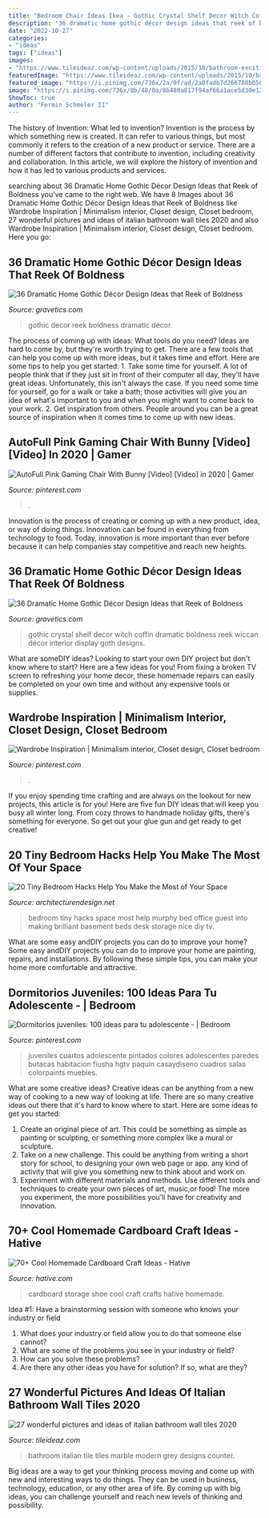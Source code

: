 ```yaml
---
title: "Bedroom Chair Ideas Ikea - Gothic Crystal Shelf Decor Witch Coffin Dramatic Boldness Reek Wiccan Décor Interior Display Goth Designs"
description: "36 dramatic home gothic décor design ideas that reek of boldness"
date: "2022-10-27"
categories:
- "ideas"
tags: ["ideas"]
images:
- "https://www.tileideaz.com/wp-content/uploads/2015/10/bathroom-exciting-picture-of-italian-bathroom-decoration-using-white-grey-marble-tile-bathroom-wall-including-white-marble-bathroom-flooring-and-modern-white-bathroom-counter-amusing-pictures-of-ital.jpg"
featuredImage: "https://www.tileideaz.com/wp-content/uploads/2015/10/bathroom-exciting-picture-of-italian-bathroom-decoration-using-white-grey-marble-tile-bathroom-wall-including-white-marble-bathroom-flooring-and-modern-white-bathroom-counter-amusing-pictures-of-ital.jpg"
featured_image: "https://i.pinimg.com/736x/2a/0f/ad/2a0fadb7d266780b05852ea8300dda88.jpg"
image: "https://i.pinimg.com/736x/8b/48/0a/8b480a817f94af66a1ace5d30e120319.jpg"
ShowToc: true
author: "Fermin Schmeler II"
---
```



The history of Invention: What led to invention?
Invention is the process by which something new is created. It can refer to various things, but most commonly it refers to the creation of a new product or service. There are a number of different factors that contribute to invention, including creativity and collaboration. In this article, we will explore the history of invention and how it has led to various products and services.

	

		
searching about 36 Dramatic Home Gothic Décor Design Ideas that Reek of Boldness you've came to the right web. We have 8 Images about 36 Dramatic Home Gothic Décor Design Ideas that Reek of Boldness like Wardrobe Inspiration | Minimalism interior, Closet design, Closet bedroom, 27 wonderful pictures and ideas of italian bathroom wall tiles 2020 and also Wardrobe Inspiration | Minimalism interior, Closet design, Closet bedroom. Here you go:
		
    
## 36 Dramatic Home Gothic Décor Design Ideas That Reek Of Boldness

<img loading=lazy src="https://www.gravetics.com/wp-content/uploads/2017/08/Moorish-Smoking-Room-The-Worsham-Rockefeller-House..jpg" onerror="this.onerror=null;this.src='https://tse4.mm.bing.net/th?id=OIP.TWURVUeRfVL1EYsaHFzdSAHaJg&amp;pid=15.1';" alt="36 Dramatic Home Gothic Décor Design Ideas that Reek of Boldness">

_Source: gravetics.com_

>gothic decor reek boldness dramatic décor. 

	

The process of coming up with ideas: What tools do you need?
Ideas are hard to come by, but they're worth trying to get. There are a few tools that can help you come up with more ideas, but it takes time and effort. Here are some tips to help you get started: 1. Take some time for yourself. A lot of people think that if they just sit in front of their computer all day, they'll have great ideas. Unfortunately, this isn't always the case. If you need some time for yourself, go for a walk or take a bath; those activities will give you an idea of what's important to you and when you might want to come back to your work. 2. Get inspiration from others. People around you can be a great source of inspiration when it comes time to come up with new ideas.

    
## AutoFull Pink Gaming Chair With Bunny [Video] [Video] In 2020 | Gamer

<img loading=lazy src="https://i.pinimg.com/736x/2a/0f/ad/2a0fadb7d266780b05852ea8300dda88.jpg" onerror="this.onerror=null;this.src='https://tse1.mm.bing.net/th?id=OIP.Wbo0ITTu1r915r_BEoEkogHaNK&amp;pid=15.1';" alt="AutoFull Pink Gaming Chair With Bunny [Video] [Video] in 2020 | Gamer">

_Source: pinterest.com_

>. 

	

Innovation is the process of creating or coming up with a new product, idea, or way of doing things. Innovation can be found in everything from technology to food. Today, innovation is more important than ever before because it can help companies stay competitive and reach new heights.

    
## 36 Dramatic Home Gothic Décor Design Ideas That Reek Of Boldness

<img loading=lazy src="https://www.gravetics.com/wp-content/uploads/2017/08/Crystal-shelf.jpg" onerror="this.onerror=null;this.src='https://tse2.mm.bing.net/th?id=OIP.XipW44GLzJSYW9SpPPvtFwHaKs&amp;pid=15.1';" alt="36 Dramatic Home Gothic Décor Design Ideas that Reek of Boldness">

_Source: gravetics.com_

>gothic crystal shelf decor witch coffin dramatic boldness reek wiccan décor interior display goth designs. 

	

What are someDIY ideas?
Looking to start your own DIY project but don't know where to start? Here are a few ideas for you! From fixing a broken TV screen to refreshing your home decor, these homemade repairs can easily be completed on your own time and without any expensive tools or supplies.

    
## Wardrobe Inspiration | Minimalism Interior, Closet Design, Closet Bedroom

<img loading=lazy src="https://i.pinimg.com/736x/8b/48/0a/8b480a817f94af66a1ace5d30e120319.jpg" onerror="this.onerror=null;this.src='https://tse1.mm.bing.net/th?id=OIP.0s6OtaUAXTZgKq-TXxm0uAHaLH&amp;pid=15.1';" alt="Wardrobe Inspiration | Minimalism interior, Closet design, Closet bedroom">

_Source: pinterest.com_

>. 

	

If you enjoy spending time crafting and are always on the lookout for new projects, this article is for you! Here are five fun DIY ideas that will keep you busy all winter long. From cozy throws to handmade holiday gifts, there's something for everyone. So get out your glue gun and get ready to get creative!

    
## 20 Tiny Bedroom Hacks Help You Make The Most Of Your Space

<img loading=lazy src="http://cdn.architecturendesign.net/wp-content/uploads/2014/09/brilliant-ideas-for-tiny-bedroom-7.jpg" onerror="this.onerror=null;this.src='https://tse3.mm.bing.net/th?id=OIP.AIzMKQJ2pqMDsWZgmhpaZgHaN0&amp;pid=15.1';" alt="20 Tiny Bedroom Hacks Help You Make the Most of Your Space">

_Source: architecturendesign.net_

>bedroom tiny hacks space most help murphy bed office guest into making brilliant basement beds desk storage nice diy tv. 

	

What are some easy andDIY projects you can do to improve your home?
Some easy andDIY projects you can do to improve your home are painting, repairs, and installations. By following these simple tips, you can make your home more comfortable and attractive.

    
## Dormitorios Juveniles: 100 Ideas Para Tu Adolescente - | Bedroom

<img loading=lazy src="https://i.pinimg.com/736x/21/8c/76/218c769eee9dea77122a9cd453277143--home-ideas-ideas-para.jpg" onerror="this.onerror=null;this.src='https://tse3.mm.bing.net/th?id=OIP.vgkLFnfwlSsT47BGSwVZMgHaLH&amp;pid=15.1';" alt="Dormitorios juveniles: 100 ideas para tu adolescente - | Bedroom">

_Source: pinterest.com_

>juveniles cuartos adolescente pintados colores adolescentes paredes butacas habitacion fiusha hgtv paquin casaydiseno cuadros salas colorpaints muebles. 

	

What are some creative ideas?
Creative ideas can be anything from a new way of cooking to a new way of looking at life. There are so many creative ideas out there that it's hard to know where to start. Here are some ideas to get you started: 
1. Create an original piece of art. This could be something as simple as painting or sculpting, or something more complex like a mural or sculpture. 
2. Take on a new challenge. This could be anything from writing a short story for school, to designing your own web page or app. any kind of activity that will give you something new to think about and work on. 
3. Experiment with different materials and methods. Use different tools and techniques to create your own pieces of art, music,or food! The more you experiment, the more possibilities you'll have for creativity and innovation.

    
## 70+ Cool Homemade Cardboard Craft Ideas - Hative

<img loading=lazy src="https://hative.com/wp-content/uploads/2014/04/cardboard-crafts/13-cardboard-shoe-storage.jpg" onerror="this.onerror=null;this.src='https://tse3.mm.bing.net/th?id=OIP.9Pa96wJwxVCW1WZjrLNPSAHaI0&amp;pid=15.1';" alt="70+ Cool Homemade Cardboard Craft Ideas - Hative">

_Source: hative.com_

>cardboard storage shoe cool craft crafts hative homemade. 

	

Idea #1: Have a brainstorming session with someone who knows your industry or field
1. What does your industry or field allow you to do that someone else cannot? 
2. What are some of the problems you see in your industry or field? 
3. How can you solve these problems? 
4. Are there any other ideas you have for solution? If so, what are they?

    
## 27 Wonderful Pictures And Ideas Of Italian Bathroom Wall Tiles 2020

<img loading=lazy src="https://www.tileideaz.com/wp-content/uploads/2015/10/bathroom-exciting-picture-of-italian-bathroom-decoration-using-white-grey-marble-tile-bathroom-wall-including-white-marble-bathroom-flooring-and-modern-white-bathroom-counter-amusing-pictures-of-ital.jpg" onerror="this.onerror=null;this.src='https://tse3.mm.bing.net/th?id=OIP.r3XydaRsXkVtj8eGio1MBAHaFB&amp;pid=15.1';" alt="27 wonderful pictures and ideas of italian bathroom wall tiles 2020">

_Source: tileideaz.com_

>bathroom italian tile tiles marble modern grey designs counter. 

	

Big ideas are a way to get your thinking process moving and come up with new and interesting ways to do things. They can be used in business, technology, education, or any other area of life. By coming up with big ideas, you can challenge yourself and reach new levels of thinking and possibility.


